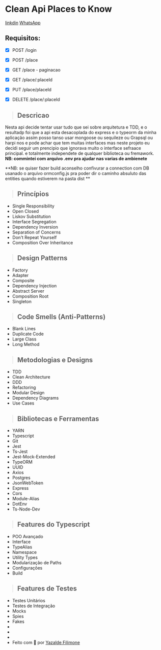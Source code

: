 # **Clean Api Places to Know**
[linkdin](https://www.linkedin.com/in/yazalde-filimone-65142b206)
[WhatsApp](https://wa.me/message/SKLD3JTW5CFYN1)



## **Requisitos:**
- [x]  POST	/login
- [x]  POST	/place
- [x]  GET	/place - paginacao
- [x]  GET	/place/:placeId
- [x]  PUT	/place/placeId
- [x]  DELETE	/place/:placeId


> ## Descricao
Nesta api decide tentar usar tudo que sei sobre arquitetura e TDD, 
e o resultadp foi que a api esta  desacoplada do express e o typeorm da minha aplicação assim posso tanso usar mongoose ou sequileze ou Grapsql ou harpi nos e pode achar que tem muitas interfaces mas neste projeto eu decidi seguir um prencipio que ignorava muito o interface sefraace principal.
e totalmente independete de qualquer biblioteca ou fremawork.
**NB: commintei com arquivo .env pra ajudar nas varias de ambienete**

**NB: se quiser fazer build aconselho confivurar a connection com DB usanado o arquivo ormconfig.js pra poder dir o caminho absuluto das entities quando estiverem na pasta dist **

> ## Princípios

* Single Responsibility
* Open Closed
* Liskov Substitution
* Interface Segregation
* Dependency Inversion
* Separation of Concerns
* Don't Repeat Yourself
* Composition Over Inheritance

> ## Design Patterns

* Factory
* Adapter
* Composite
* Dependency Injection
* Abstract Server
* Composition Root
* Singleton

> ## Code Smells (Anti-Patterns)

* Blank Lines
* Duplicate Code
* Large Class
* Long Method

> ## Metodologias e Designs

* TDD
* Clean Architecture
* DDD
* Refactoring
* Modular Design
* Dependency Diagrams
* Use Cases

> ## Bibliotecas e Ferramentas

* YARN
* Typescript
* Git
* Jest
* Ts-Jest
* Jest-Mock-Extended
* TypeORM
* UUID
* Axios
* Postgres
* JsonWebToken
* Express
* Cors
* Module-Alias
* DotEnv
* Ts-Node-Dev

> ## Features do Typescript

* POO Avançado
* Interface
* TypeAlias
* Namespace
* Utility Types
* Modularização de Paths
* Configurações
* Build

> ## Features de Testes

* Testes Unitários
* Testes de Integração
* Mocks
* Spies
* Fakes
*
*
*
* Feito com 💙 por [ Yazalde Filimone ](https://github.com/yazaldefilimonepinto/)


